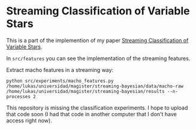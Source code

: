 # Streaming Classification of Variable Stars

This is a part of the implemention of my paper [Streaming Classification of Variable Stars](https://arxiv.org/abs/1912.02235).

In `src/features` you can see the implementation of the streaming features.

Extract macho features in a streaming way:

```
python src/experiments/macho_features.py /home/lukas/universidad/magister/streaming-bayesian/data/macho-raw /home/lukas/universidad/magister/streaming-bayesian/results --n-processes 2
```

This repository is missing the classification experiments. I hope to upload that code soon (I had that code in another computer that I don't have access right now).
